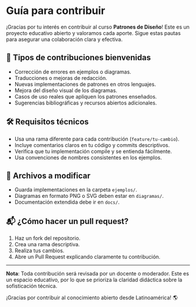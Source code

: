 # Guía para contribuir

¡Gracias por tu interés en contribuir al curso **Patrones de Diseño**! Este es un proyecto educativo abierto y valoramos cada aporte. Sigue estas pautas para asegurar una colaboración clara y efectiva.

## 📝 Tipos de contribuciones bienvenidas

- Corrección de errores en ejemplos o diagramas.
- Traducciones o mejoras de redacción.
- Nuevas implementaciones de patrones en otros lenguajes.
- Mejora del diseño visual de los diagramas.
- Casos de uso reales que apliquen los patrones enseñados.
- Sugerencias bibliográficas y recursos abiertos adicionales.

## 🛠 Requisitos técnicos

- Usa una rama diferente para cada contribución (`feature/tu-cambio`).
- Incluye comentarios claros en tu código y commits descriptivos.
- Verifica que tu implementación compile y se entienda fácilmente.
- Usa convenciones de nombres consistentes en los ejemplos.

## 📄 Archivos a modificar

- Guarda implementaciones en la carpeta `ejemplos/`.
- Diagramas en formato PNG o SVG deben estar en `diagramas/`.
- Documentación extendida debe ir en `docs/`.

## 📬 ¿Cómo hacer un pull request?

1. Haz un fork del repositorio.
2. Crea una rama descriptiva.
3. Realiza tus cambios.
4. Abre un Pull Request explicando claramente tu contribución.

---

**Nota**: Toda contribución será revisada por un docente o moderador. Este es un espacio educativo, por lo que se prioriza la claridad didáctica sobre la sofisticación técnica.

¡Gracias por contribuir al conocimiento abierto desde Latinoamérica! 🌎
